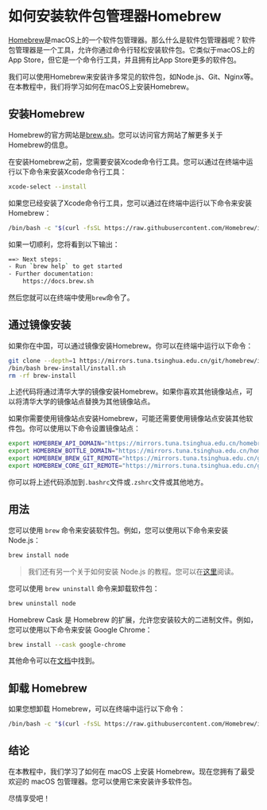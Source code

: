 # 如何安装软件包管理器Homebrew

[Homebrew](https://brew.sh/)是macOS上的一个软件包管理器。那么什么是软件包管理器呢？软件包管理器是一个工具，允许你通过命令行轻松安装软件包。它类似于macOS上的App Store，但它是一个命令行工具，并且拥有比App Store更多的软件包。

我们可以使用Homebrew来安装许多常见的软件包，如Node.js、Git、Nginx等。在本教程中，我们将学习如何在macOS上安装Homebrew。

## 安装Homebrew

Homebrew的官方网站是[brew.sh](https://brew.sh/)。您可以访问官方网站了解更多关于Homebrew的信息。

在安装Homebrew之前，您需要安装Xcode命令行工具。您可以通过在终端中运行以下命令来安装Xcode命令行工具：

```sh
xcode-select --install
```

如果您已经安装了Xcode命令行工具，您可以通过在终端中运行以下命令来安装Homebrew：

```sh
/bin/bash -c "$(curl -fsSL https://raw.githubusercontent.com/Homebrew/install/HEAD/install.sh)"
```

如果一切顺利，您将看到以下输出：

```sh
==> Next steps:
- Run `brew help` to get started
- Further documentation:
    https://docs.brew.sh
```

然后您就可以在终端中使用`brew`命令了。

## 通过镜像安装

如果你在中国，可以通过镜像安装Homebrew。你可以在终端中运行以下命令：

```sh
git clone --depth=1 https://mirrors.tuna.tsinghua.edu.cn/git/homebrew/install.git brew-install
/bin/bash brew-install/install.sh
rm -rf brew-install
```

上述代码将通过清华大学的镜像安装Homebrew。如果你喜欢其他镜像站点，可以将清华大学的镜像站点替换为其他镜像站点。

如果你需要使用镜像站点安装Homebrew，可能还需要使用镜像站点安装其他软件包。你可以使用以下命令设置镜像站点：

```sh
export HOMEBREW_API_DOMAIN="https://mirrors.tuna.tsinghua.edu.cn/homebrew-bottles/api"
export HOMEBREW_BOTTLE_DOMAIN="https://mirrors.tuna.tsinghua.edu.cn/homebrew-bottles"
export HOMEBREW_BREW_GIT_REMOTE="https://mirrors.tuna.tsinghua.edu.cn/git/homebrew/brew.git"
export HOMEBREW_CORE_GIT_REMOTE="https://mirrors.tuna.tsinghua.edu.cn/git/homebrew/homebrew-core.git"
```

你可以将上述代码添加到`.bashrc`文件或`.zshrc`文件或其他地方。

## 用法

您可以使用 `brew` 命令来安装软件包。例如，您可以使用以下命令来安装 Node.js：

```sh
brew install node
```

> 我们还有另一个关于如何安装 Node.js 的教程。您可以在[这里](/zh-hans/mac/install-nodejs.html)阅读。

您可以使用 `brew uninstall` 命令来卸载软件包：

```sh
brew uninstall node
```

Homebrew Cask 是 Homebrew 的扩展，允许您安装较大的二进制文件。例如，您可以使用以下命令来安装 Google Chrome：

```sh
brew install --cask google-chrome
```

其他命令可以在[文档](https://docs.brew.sh/)中找到。

## 卸载 Homebrew

如果您想卸载 Homebrew，可以在终端中运行以下命令：

```sh
/bin/bash -c "$(curl -fsSL https://raw.githubusercontent.com/Homebrew/install/HEAD/uninstall.sh)"
```

## 结论

在本教程中，我们学习了如何在 macOS 上安装 Homebrew。现在您拥有了最受欢迎的 macOS 包管理器。您可以使用它来安装许多软件包。

尽情享受吧！
